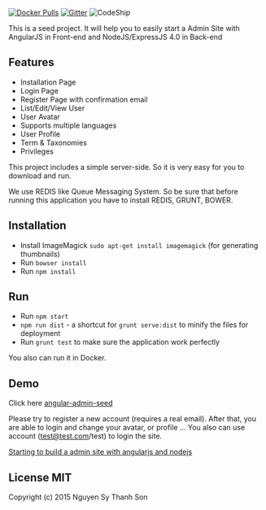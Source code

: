 [![Docker Pulls](https://img.shields.io/docker/pulls/thanhson1085/angular-admin-seed.svg)](https://hub.docker.com/r/thanhson1085/angular-admin-seed/)
[![Gitter](https://badges.gitter.im/Join%20Chat.svg)](https://gitter.im/thanhson1085/angular-admin-seed?utm_source=badge&utm_medium=badge&utm_campaign=pr-badge)
![CodeShip](https://codeship.com/projects/6765a490-3772-0133-f41f-7214df95c63e/status?branch=demo)

This is a seed project. It will help you to easily start a Admin Site with AngularJS in Front-end and NodeJS/ExpressJS 4.0 in Back-end

## Features
- Installation Page
- Login Page
- Register Page with confirmation email
- List/Edit/View User
- User Avatar
- Supports multiple languages
- User Profile
- Term & Taxonomies
- Privileges

This project includes a simple server-side. So it is very easy for you to download and run.

We use REDIS like Queue Messaging System. So be sure that before running this application you have to install REDIS, GRUNT, BOWER.


## Installation
  - Install ImageMagick `sudo apt-get install imagemagick` (for generating thumbnails)
  - Run `bowser install`
  - Run `npm install`


## Run
  - Run `npm start`
  - `npm run dist` - a shortcut for `grunt serve:dist` to minify the files for deployment
  - Run `grunt test` to make sure the application work perfectly

You also can run it in Docker.

## Demo
Click here [ angular-admin-seed](http://angular-admin-seed.sonnguyen.ws)

Please try to register a new account (requires a real email). After that, you are able to login and change your avatar, or profile ...
You also can use account (test@test.com/test) to login the site.

[Starting to build a admin site with angularjs and nodejs](https://sonnguyen.ws/starting-to-build-a-admin-site-with-angularjs-and-nodejs/)
## License MIT
Copyright (c) 2015 Nguyen Sy Thanh Son
